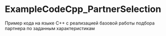 # ExampleCodeCpp_PartnerSelection
Пример кода на языке C++ с реализацией базовой работы подбора партнера по заданным характеристикам
